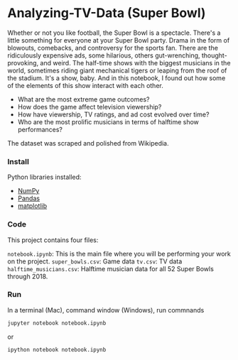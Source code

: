 # Analyzing-TV-Data (Super Bowl)

Whether or not you like football, the Super Bowl is a spectacle. There's a little something for everyone at your Super Bowl party. Drama in the form of blowouts, comebacks, and controversy for the sports fan. There are the ridiculously expensive ads, some hilarious, others gut-wrenching, thought-provoking, and weird. The half-time shows with the biggest musicians in the world, sometimes riding giant mechanical tigers or leaping from the roof of the stadium. It's a show, baby. And in this notebook, I found out how some of the elements of this show interact with each other. 

+ What are the most extreme game outcomes?
+ How does the game affect television viewership?
+ How have viewership, TV ratings, and ad cost evolved over time?
+ Who are the most prolific musicians in terms of halftime show performances?

The dataset was scraped and polished from Wikipedia. 

### Install

Python libraries installed:
- [NumPy](http://www.numpy.org/)
- [Pandas](http://pandas.pydata.org)
- [matplotlib](http://matplotlib.org/)

### Code

This project contains four files:

`notebook.ipynb`: This is the main file where you will be performing your work on the project.
`super_bowls.csv`:  Game data 
`tv.csv`: TV data 
`halftime_musicians.csv`: Halftime musician data for all 52 Super Bowls through 2018.

### Run

In a terminal (Mac), command window (Windows), run commnands
```bash
jupyter notebook notebook.ipynb
```
or 
```bash
ipython notebook notebook.ipynb

